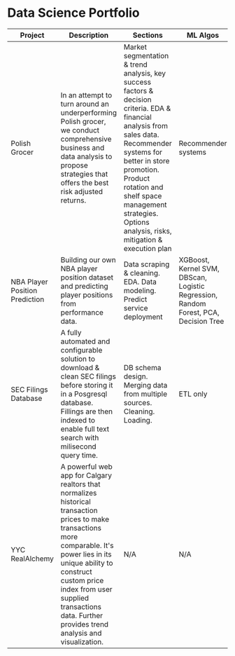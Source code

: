Data Science Portfolio
=====================
|Project|Description|Sections|ML Algos|Technologies|
|-------|-----------|--------|--------|------------|
|Polish Grocer|In an attempt to turn around an underperforming Polish grocer, we conduct comprehensive business and data analysis to propose strategies that offers the best risk adjusted returns.|Market segmentation & trend analysis, key success factors & decision criteria. EDA & financial analysis from sales data. Recommender systems for better in store promotion. Product rotation and shelf space management strategies. Options analysis, risks, mitigation & execution plan|Recommender systems|Pandas, Docker, Flask, Bash etc...|
|NBA Player Position Prediction|Building our own NBA player position dataset and predicting player positions from performance data.|Data scraping & cleaning. EDA. Data modeling. Predict service deployment|XGBoost, Kernel SVM, DBScan, Logistic Regression, Random Forest, PCA, Decision Tree|Pandas, Plotly, SQLAlchemy, Docker|
|SEC Filings Database|A fully automated and configurable solution to download & clean SEC filings before storing it in a Posgresql database. Fillings are then indexed to enable full text search with milisecond query time.|DB schema design. Merging data from multiple sources. Cleaning. Loading.|ETL only|PostgreSQL, SQLAlchemy, Docker, Pandas|
|YYC RealAlchemy|A powerful web app for Calgary realtors that normalizes historical transaction prices to make transactions more comparable. It's power lies in its unique ability to construct custom price index from user supplied transactions data. Further provides trend analysis and visualization.|N/A|N/A|Flask, Plotly.js, Google Maps JS API, HTML/CSS/JS, Pandas|
